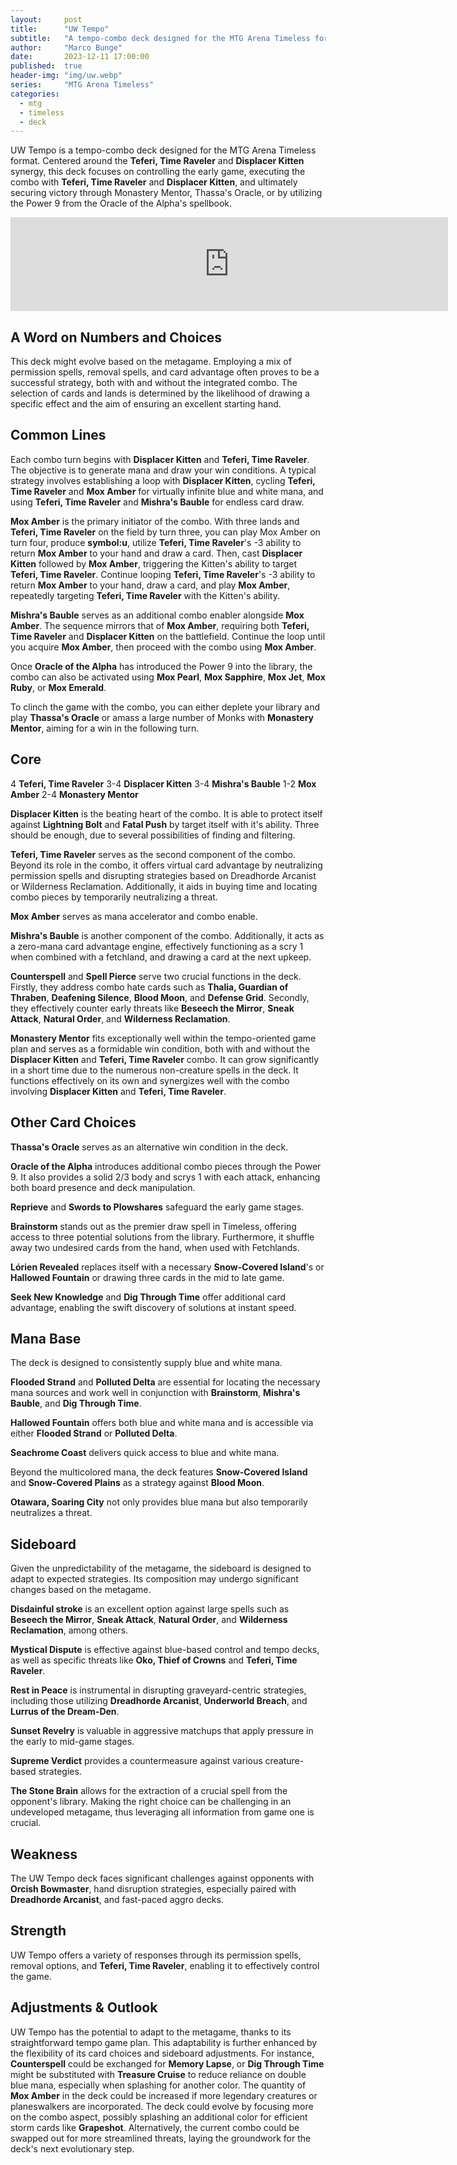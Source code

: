 ```yaml
---
layout:     post
title:      "UW Tempo"
subtitle:   "A tempo-combo deck designed for the MTG Arena Timeless format."
author:     "Marco Bunge"
date:       2023-12-11 17:00:00
published:  true
header-img: "img/uw.webp"
series:     "MTG Arena Timeless"
categories:
  - mtg
  - timeless
  - deck
---
```


UW Tempo is a tempo-combo deck designed for the MTG Arena Timeless format. Centered around the **Teferi, Time Raveler** and **Displacer Kitten** synergy, this deck focuses on controlling the early game, executing the combo with **Teferi, Time Raveler** and **Displacer Kitten**, and ultimately securing victory through Monastery Mentor, Thassa's Oracle, or by utilizing the Power 9 from the Oracle of the Alpha's spellbook.

<iframe src="https://www.moxfield.com/embed/9OntxpFr0E-M7h_OtgSvcA" id="moxfield-frame-1" frameBorder="0" width="700px" onload="moxfieldOnLoad(event)"></iframe>

## A Word on Numbers and Choices

This deck might evolve based on the metagame. Employing a mix of permission spells, removal spells, and card advantage often proves to be a successful strategy, both with and without the integrated combo. The selection of cards and lands is determined by the likelihood of drawing a specific effect and the aim of ensuring an excellent starting hand.

## Common Lines

Each combo turn begins with **Displacer Kitten** and **Teferi, Time Raveler**. The objective is to generate mana and draw your win conditions. A typical strategy involves establishing a loop with **Displacer Kitten**, cycling **Teferi, Time Raveler** and **Mox Amber** for virtually infinite blue and white mana, and using **Teferi, Time Raveler** and **Mishra's Bauble** for endless card draw.

**Mox Amber** is the primary initiator of the combo. With three lands and **Teferi, Time Raveler** on the field by turn three, you can play Mox Amber on turn four, produce **symbol:u**, utilize **Teferi, Time Raveler**'s -3 ability to return **Mox Amber** to your hand and draw a card. Then, cast **Displacer Kitten** followed by **Mox Amber**, triggering the Kitten's ability to target **Teferi, Time Raveler**. Continue looping **Teferi, Time Raveler**'s -3 ability to return **Mox Amber** to your hand, draw a card, and play **Mox Amber**, repeatedly targeting **Teferi, Time Raveler** with the Kitten's ability.

**Mishra's Bauble** serves as an additional combo enabler alongside **Mox Amber**. The sequence mirrors that of **Mox Amber**, requiring both **Teferi, Time Raveler** and **Displacer Kitten** on the battlefield. Continue the loop until you acquire **Mox Amber**, then proceed with the combo using **Mox Amber**.

Once **Oracle of the Alpha** has introduced the Power 9 into the library, the combo can also be activated using **Mox Pearl**, **Mox Sapphire**, **Mox Jet**, **Mox Ruby**, or **Mox Emerald**.

To clinch the game with the combo, you can either deplete your library and play **Thassa's Oracle** or amass a large number of Monks with **Monastery Mentor**, aiming for a win in the following turn.

## Core

4 **Teferi, Time Raveler**
3-4 **Displacer Kitten**
3-4 **Mishra's Bauble**
1-2 **Mox Amber**
2-4 **Monastery Mentor**

**Displacer Kitten** is the beating heart of the combo. It is able to protect itself against **Lightning Bolt** and **Fatal Push** by target itself with it's ability. Three should be enough, due to several possibilities of finding and filtering.

**Teferi, Time Raveler** serves as the second component of the combo. Beyond its role in the combo, it offers virtual card advantage by neutralizing permission spells and disrupting strategies based on Dreadhorde Arcanist or Wilderness Reclamation. Additionally, it aids in buying time and locating combo pieces by temporarily neutralizing a threat.

**Mox Amber** serves as mana accelerator and combo enable.

**Mishra's Bauble** is another component of the combo. Additionally, it acts as a zero-mana card advantage engine, effectively functioning as a scry 1 when combined with a fetchland, and drawing a card at the next upkeep.

**Counterspell** and **Spell Pierce** serve two crucial functions in the deck. Firstly, they address combo hate cards such as **Thalia, Guardian of Thraben**, **Deafening Silence**, **Blood Moon**, and **Defense Grid**. Secondly, they effectively counter early threats like **Beseech the Mirror**, **Sneak Attack**, **Natural Order**, and **Wilderness Reclamation**. 

**Monastery Mentor** fits exceptionally well within the tempo-oriented game plan and serves as a formidable win condition, both with and without the **Displacer Kitten** and **Teferi, Time Raveler** combo. It can grow significantly in a short time due to the numerous non-creature spells in the deck. It functions effectively on its own and synergizes well with the combo involving **Displacer Kitten** and **Teferi, Time Raveler**.

## Other Card Choices

**Thassa's Oracle** serves as an alternative win condition in the deck.

**Oracle of the Alpha** introduces additional combo pieces through the Power 9. It also provides a solid 2/3 body and scrys 1 with each attack, enhancing both board presence and deck manipulation.

**Reprieve** and **Swords to Plowshares** safeguard the early game stages.

**Brainstorm** stands out as the premier draw spell in Timeless, offering access to three potential solutions from the library. Furthermore, it shuffle away two undesired cards from the hand, when used with Fetchlands.

**Lórien Revealed** replaces itself with a necessary **Snow-Covered Island**'s or **Hallowed Fountain** or drawing three cards in the mid to late game.

**Seek New Knowledge** and **Dig Through Time** offer additional card advantage, enabling the swift discovery of solutions at instant speed.

## Mana Base

The deck is designed to consistently supply blue and white mana.

**Flooded Strand** and **Polluted Delta** are essential for locating the necessary mana sources and work well in conjunction with **Brainstorm**, **Mishra's Bauble**, and **Dig Through Time**.

**Hallowed Fountain** offers both blue and white mana and is accessible via either **Flooded Strand** or **Polluted Delta**.

**Seachrome Coast** delivers quick access to blue and white mana.

Beyond the multicolored mana, the deck features **Snow-Covered Island** and **Snow-Covered Plains** as a strategy against **Blood Moon**.

**Otawara, Soaring City** not only provides blue mana but also temporarily neutralizes a threat.


## Sideboard

Given the unpredictability of the metagame, the sideboard is designed to adapt to expected strategies. Its composition may undergo significant changes based on the metagame.

**Disdainful stroke** is an excellent option against large spells such as **Beseech the Mirror**, **Sneak Attack**, **Natural Order**, and **Wilderness Reclamation**, among others.

**Mystical Dispute** is effective against blue-based control and tempo decks, as well as specific threats like **Oko, Thief of Crowns** and **Teferi, Time Raveler**.

**Rest in Peace** is instrumental in disrupting graveyard-centric strategies, including those utilizing **Dreadhorde Arcanist**, **Underworld Breach**, and **Lurrus of the Dream-Den**.

**Sunset Revelry** is valuable in aggressive matchups that apply pressure in the early to mid-game stages.

**Supreme Verdict** provides a countermeasure against various creature-based strategies.

**The Stone Brain** allows for the extraction of a crucial spell from the opponent's library. Making the right choice can be challenging in an undeveloped metagame, thus leveraging all information from game one is crucial.

## Weakness

The UW Tempo deck faces significant challenges against opponents with **Orcish Bowmaster**, hand disruption strategies, especially paired with **Dreadhorde Arcanist**, and fast-paced aggro decks.

## Strength

UW Tempo offers a variety of responses through its permission spells, removal options, and **Teferi, Time Raveler**, enabling it to effectively control the game.

## Adjustments & Outlook

UW Tempo has the potential to adapt to the metagame, thanks to its straightforward tempo game plan. This adaptability is further enhanced by the flexibility of its card choices and sideboard adjustments. For instance, **Counterspell** could be exchanged for **Memory Lapse**, or **Dig Through Time** might be substituted with **Treasure Cruise** to reduce reliance on double blue mana, especially when splashing for another color. The quantity of **Mox Amber** in the deck could be increased if more legendary creatures or planeswalkers are incorporated. The deck could evolve by focusing more on the combo aspect, possibly splashing an additional color for efficient storm cards like **Grapeshot**. Alternatively, the current combo could be swapped out for more streamlined threats, laying the groundwork for the deck's next evolutionary step.
